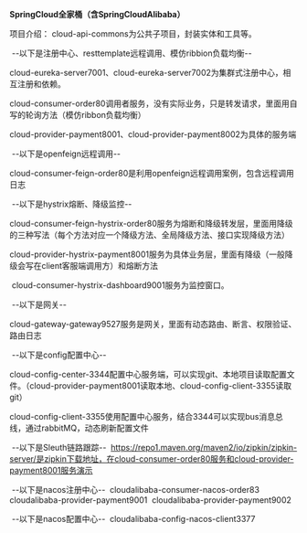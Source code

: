 **SpringCloud全家桶（含SpringCloudAlibaba）**

项目介绍：
    cloud-api-commons为公共子项目，封装实体和工具等。

​    --以下是注册中心、resttemplate远程调用、模仿ribbion负载均衡--

​    cloud-eureka-server7001、cloud-eureka-server7002为集群式注册中心，相互注册和依赖。

​    cloud-consumer-order80调用者服务，没有实际业务，只是转发请求，里面用自写的轮询方法（模仿ribbon负载均衡）

​    cloud-provider-payment8001、cloud-provider-payment8002为具体的服务端

​    --以下是openfeign远程调用--

​    cloud-consumer-feign-order80是利用openfeign远程调用案例，包含远程调用日志

​    --以下是hystrix熔断、降级监控--

​    cloud-consumer-feign-hystrix-order80服务为熔断和降级转发层，里面用降级的三种写法（每个方法对应一个降级方法、全局降级方法、接口实现降级方法）

​    cloud-provider-hystrix-payment8001服务为具体业务层，里面有降级（一般降级会写在client客服端调用方）和熔断方法

​    cloud-consumer-hystrix-dashboard9001服务为监控窗口。

​    --以下是网关--

​    cloud-gateway-gateway9527服务是网关，里面有动态路由、断言、权限验证、路由日志

​    --以下是config配置中心--

​    cloud-config-center-3344配置中心服务端，可以实现git、本地项目读取配置文件。（cloud-provider-payment8001读取本地、cloud-config-client-3355读取git）

​    cloud-config-client-3355使用配置中心服务，结合3344可以实现bus消息总线，通过rabbitMQ，动态刷新配置文件

​    --以下是Sleuth链路跟踪--
​    https://repo1.maven.org/maven2/io/zipkin/zipkin-server/是zipkin下载地址，在cloud-consumer-order80服务和cloud-provider-payment8001服务演示

​    --以下是nacos注册中心--
​    cloudalibaba-consumer-nacos-order83
​    cloudalibaba-provider-payment9001
​    cloudalibaba-provider-payment9002

​    --以下是nacos配置中心--
​    cloudalibaba-config-nacos-client3377
